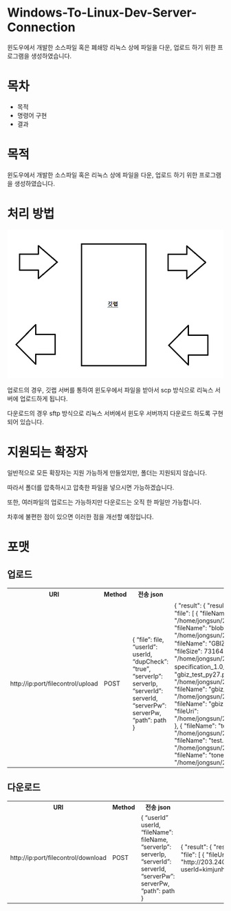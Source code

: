 <h1>Windows-To-Linux-Dev-Server-Connection</h1>
<p>윈도우에서 개발한 소스파일 혹은 폐쇄망 리눅스 상에 파일을 다운, 업로드 하기 위한 프로그램을 생성하였습니다.</p>

<h1>목차</h1>
<ul>
  <li><span>목적</span></li>
  <li><span>명령어 구현</span></li>
  <li><span>결과</span></li>
</ul>

<h1>목적</h1>
<p>윈도우에서 개발한 소스파일 혹은 리눅스 상에 파일을 다운, 업로드 하기 위한 프로그램을 생성하였습니다.</p>

<h1>처리 방법</h1>
<img src="1.png">
<p>업로드의 경우, 깃랩 서버를 통하여 윈도우에서 파일을 받아서 scp 방식으로 리눅스 서버에 업로드하게 됩니다.</p>
<p>다운로드의 경우 sftp 방식으로 리눅스 서버에서 윈도우 서버까지 다운로드 하도록 구현되어 있습니다.</p>

<h1>지원되는 확장자</h1>
<p>일반적으로 모든 확장자는 지원 가능하게 만들었지만, 폴더는 지원되지 않습니다. </p>
<p>따라서 폴더를 압축하시고 압축한 파일을 넣으시면 가능하겠습니다.</p>
<p>또한, 여러파일의 업로드는 가능하지만 다운로드는 오직 한 파일만 가능합니다. </p>
<p>차후에 불편한 점이 있으면 이러한 점을 개선할 예정입니다.</p>

<h1>포맷</h1>
<h2>업로드</h2>

<table>
    <tr>
        <th>URI</th>
        <th>Method</th>
        <th>전송 json</th>
        <th>결과 json</th>
    </tr>
    <tr>
        <td>http://ip:port/filecontrol/upload</td>
        <td>POST</td>
        <td>
          {
          “file”: file,
          “userId”: userId,
          “dupCheck”: “true”,
          “serverIp”: serverIp,
          “serverId”: serverId,
          “serverPw”: serverPw,
          “path”: path
          }
      </td>        
      <td>
        {
    "result": {
        "resultCode": "00",
        "resultMessage": "성공"
    },
    "file": [
        {
            "fileName": "autos.py",
            "fileSize": 114,
            "fileUri": "/home/jongsun/20210526/kimjunho/autos.py"
        },
        {
            "fileName": "blob.json",
            "fileSize": 163,
            "fileUri": "/home/jongsun/20210526/kimjunho/blob.json"
        },
        {
            "fileName": "GBIZ API specification_1.0_운영공지최종.pdf",
            "fileSize": 731645,
            "fileUri": "/home/jongsun/20210526/kimjunho/GBIZ API specification_1.0_운영공지최종.pdf"
        },
        {
            "fileName": "gbiz_test_py27.py",
            "fileSize": 4534,
            "fileUri": "/home/jongsun/20210526/kimjunho/gbiz_test_py27.py"
        },
        {
            "fileName": "gbiz_test_py37.py",
            "fileSize": 3642,
            "fileUri": "/home/jongsun/20210526/kimjunho/gbiz_test_py37.py"
        },
        {
            "fileName": "gbizSampleV2_1.html",
            "fileSize": 5079,
            "fileUri": "/home/jongsun/20210526/kimjunho/gbizSampleV2_1.html"
        },
        {
            "fileName": "test copy.py",
            "fileSize": 606,
            "fileUri": "/home/jongsun/20210526/kimjunho/test copy.py"
        },
        {
            "fileName": "test.py",
            "fileSize": 606,
            "fileUri": "/home/jongsun/20210526/kimjunho/test.py"
        },
        {
            "fileName": "tone.wav",
            "fileSize": 444524,
            "fileUri": "/home/jongsun/20210526/kimjunho/tone.wav"
        }
    ]
}
      </td>
    </tr>
</table>

<h2>다운로드</h2>

<table>
    <tr>
        <th>URI</th>
        <th>Method</th>
        <th>전송 json</th>
        <th>결과 json</th>
    </tr>
    <tr>
        <td>http://ip:port/filecontrol/download</td>
        <td>POST</td>
        <td>
          {
          “userId” userId,
          “fileName”: fileName,
          “serverIp”: serverIp,
          “serverId”: serverId,
          “serverPw”: serverPw,
          “path”: path
          }
      </td>        
      <td>
          {
              "result": {
                  "resultCode": "00",
                  "resultMessage": "성공"
              },
              "file": [
                  {
                      "fileUri": "http://203.240.153.202:57070/filecontrol/download/file?userId=kimjunho&fileName=webfront.zip"
                  }
              ]
          }
      </td>
    </tr>
</table>
